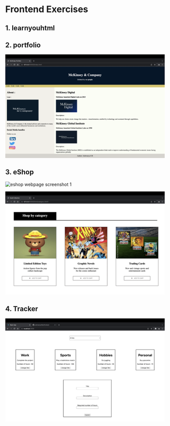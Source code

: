 # Frontend Exercises

## 1. learnyouhtml
## 2. portfolio

![Portfolio webpage screenshot](./portfolio/images/McKinsey_Portfolio.png "Portfolio webpage image")

## 3. eShop

![eshop webpage screenshot 1](./eShop/images/eshop1.png "eshop webpage image 1")

![eshop webpage screenshot 2](./eShop/images/eshop2.png "eshop webpage image 2")

## 4. Tracker

![tracker image](./tracker/tracker.png "tracker image")
